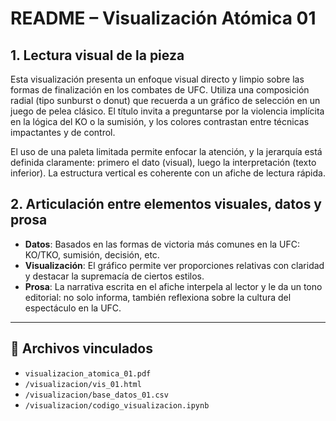 # README – Visualización Atómica 01

## 1. Lectura visual de la pieza

Esta visualización presenta un enfoque visual directo y limpio sobre las formas de finalización en los combates de UFC. Utiliza una composición radial (tipo sunburst o donut) que recuerda a un gráfico de selección en un juego de pelea clásico. El título invita a preguntarse por la violencia implícita en la lógica del KO o la sumisión, y los colores contrastan entre técnicas impactantes y de control.

El uso de una paleta limitada permite enfocar la atención, y la jerarquía está definida claramente: primero el dato (visual), luego la interpretación (texto inferior). La estructura vertical es coherente con un afiche de lectura rápida.

## 2. Articulación entre elementos visuales, datos y prosa

- **Datos**: Basados en las formas de victoria más comunes en la UFC: KO/TKO, sumisión, decisión, etc.
- **Visualización**: El gráfico permite ver proporciones relativas con claridad y destacar la supremacía de ciertos estilos.
- **Prosa**: La narrativa escrita en el afiche interpela al lector y le da un tono editorial: no solo informa, también reflexiona sobre la cultura del espectáculo en la UFC.

---

## 📁 Archivos vinculados

- `visualizacion_atomica_01.pdf`
- `/visualizacion/vis_01.html`
- `/visualizacion/base_datos_01.csv`
- `/visualizacion/codigo_visualizacion.ipynb`

